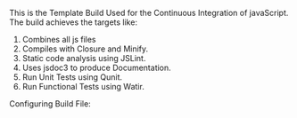 This is the Template Build Used for the Continuous Integration of javaScript.
The build achieves the targets like:
1. Combines all js files
1. Compiles with Closure and Minify.
2. Static code analysis using JSLint.
3. Uses jsdoc3 to produce Documentation.
4. Run Unit Tests using Qunit.
5. Run Functional Tests using Watir.


Configuring Build File:

